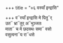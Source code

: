 +++
title = "०६ वस्याँ इन्द्रासि"

+++
व᳓स्याँ इन्द्रासि मे पितु᳓र्  
उत᳓ भ्रा᳓तुर् अ᳓भुञ्जतः  
माता᳓ च मे छदयथः समा᳓ वसो  
वसुत्वना᳓य रा᳓धसे